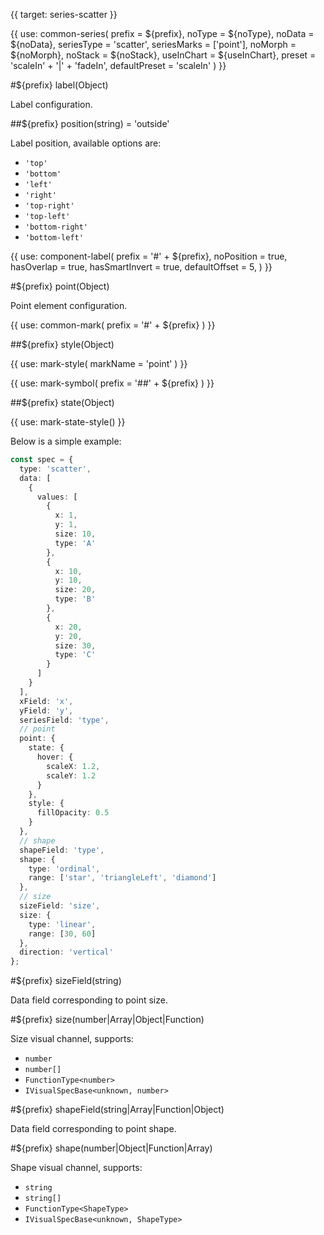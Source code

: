 {{ target: series-scatter }}

{{ use: common-series(
  prefix = ${prefix},
  noType = ${noType},
  noData = ${noData},
  seriesType = 'scatter',
  seriesMarks = ['point'],
  noMorph = ${noMorph},
  noStack = ${noStack},
  useInChart = ${useInChart},
  preset = 'scaleIn' + '|' + 'fadeIn',
  defaultPreset = 'scaleIn'
) }}

#${prefix} label(Object)

Label configuration.

##${prefix} position(string) = 'outside'

Label position, available options are:

- `'top'`
- `'bottom'`
- `'left'`
- `'right'`
- `'top-right'`
- `'top-left'`
- `'bottom-right'`
- `'bottom-left'`

{{ use: component-label(
  prefix = '#' + ${prefix},
  noPosition = true,
  hasOverlap = true,
  hasSmartInvert = true,
  defaultOffset = 5,
) }}

#${prefix} point(Object)

Point element configuration.

{{ use: common-mark(
  prefix = '#' + ${prefix}
) }}

##${prefix} style(Object)

{{ use: mark-style(
  markName = 'point'
) }}

{{ use: mark-symbol(
  prefix = '##' + ${prefix}
) }}

##${prefix} state(Object)

{{ use: mark-state-style() }}

Below is a simple example:

```ts
const spec = {
  type: 'scatter',
  data: [
    {
      values: [
        {
          x: 1,
          y: 1,
          size: 10,
          type: 'A'
        },
        {
          x: 10,
          y: 10,
          size: 20,
          type: 'B'
        },
        {
          x: 20,
          y: 20,
          size: 30,
          type: 'C'
        }
      ]
    }
  ],
  xField: 'x',
  yField: 'y',
  seriesField: 'type',
  // point
  point: {
    state: {
      hover: {
        scaleX: 1.2,
        scaleY: 1.2
      }
    },
    style: {
      fillOpacity: 0.5
    }
  },
  // shape
  shapeField: 'type',
  shape: {
    type: 'ordinal',
    range: ['star', 'triangleLeft', 'diamond']
  },
  // size
  sizeField: 'size',
  size: {
    type: 'linear',
    range: [30, 60]
  },
  direction: 'vertical'
};
```

#${prefix} sizeField(string)

Data field corresponding to point size.

#${prefix} size(number|Array|Object|Function)

Size visual channel, supports:

- `number`
- `number[]`
- `FunctionType<number>`
- `IVisualSpecBase<unknown, number>`

#${prefix} shapeField(string|Array|Function|Object)

Data field corresponding to point shape.

#${prefix} shape(number|Object|Function|Array)

Shape visual channel, supports:

- `string`
- `string[]`
- `FunctionType<ShapeType>`
- `IVisualSpecBase<unknown, ShapeType>`
